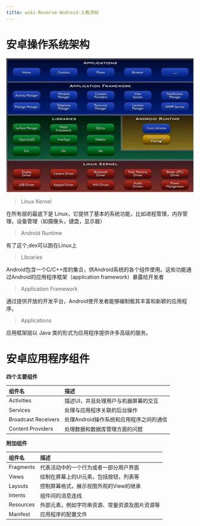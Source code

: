 ```yaml
---
title: wiki-Reverse-Android-入教须知
---
```

# 安卓操作系统架构



<img src="./img/image-20240615110818116.png" alt="image-20240615110818116" style="zoom: 80%;" />



> Linux Kernel

在所有层的最底下是 Linux，它提供了基本的系统功能，比如进程管理，内存管理，设备管理（如摄像头，键盘，显示器）



> Android Runtime

有了这个,dex可以跑在Linux上



> Libraries

Android包含一个C/C++库的集合，供Android系统的各个组件使用。这些功能通过Android的应用程序框架（application framework）暴露给开发者



> Application Framework

通过提供开放的开发平台，Android使开发者能够编制极其丰富和新颖的应用程序。



> Applications

应用框架层以 Java 类的形式为应用程序提供许多高级的服务。

# 安卓应用程序组件



**四个主要组件**

| 组件名              | 描述                                    |
| :------------------ | :-------------------------------------- |
| Activities          | 描述UI，并且处理用户与机器屏幕的交互    |
| Services            | 处理与应用程序关联的后台操作            |
| Broadcast Receivers | 处理Android操作系统和应用程序之间的通信 |
| Content Providers   | 处理数据和数据库管理方面的问题          |



**附加组件**



| 组件名    | 描述                                           |
| :-------- | :--------------------------------------------- |
| Fragments | 代表活动中的一个行为或者一部分用户界面         |
| Views     | 绘制在屏幕上的UI元素，包括按钮，列表等         |
| Layouts   | 控制屏幕格式，展示视图外观的View的继承         |
| Intents   | 组件间的消息连线                               |
| Resources | 外部元素，例如字符串资源、常量资源及图片资源等 |
| Manifest  | 应用程序的配置文件                             |

 